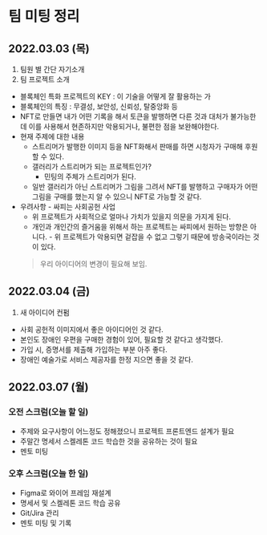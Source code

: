 <!-- @format -->

# 팀 미팅 정리

## 2022.03.03 (목)

1. 팀원 별 간단 자기소개
2. 팀 프로젝트 소개

-   블록체인 특화 프로젝트의 KEY : 이 기술을 어떻게 잘 활용하는 가
-   블록체인의 특징 : 무결성, 보안성, 신뢰성, 탈중앙화 등
-   NFT로 만들면 내가 어떤 기록을 해서 토큰을 발행하면 다른 것과 대처가 불가능한데 이를 사용해서 현존하지만 악용되거나, 불편한 점을 보완해야한다.
-   현재 주제에 대한 내용
    -   스트리머가 발행한 이미지 등을 NFT화해서 판매를 하면 시청자가 구매해 후원할 수 있다.
    -   갤러리가 스트리머가 되는 프로젝트인가?
        -   민팅의 주체가 스트리머가 된다.
    -   일반 갤러리가 아닌 스트리머가 그림을 그려서 NFT를 발행하고 구매자가 어떤 그림을 구매를 했는지 알 수 있으니 NFT로 가능할 것 같다.
-   우려사항 - 싸피는 사회공헌 사업  
     - 위 프로젝트가 사회적으로 얼마나 가치가 있을지 의문을 가지게 된다.  
     - 개인과 개인간의 즐거움을 위해서 하는 프로젝트는 싸피에서 원하는 방향은 아니다. - 위 프로젝트가 악용되면 겉잡을 수 없고 그렇기 때문에 방송국이라는 것이 있다.
    > 우리 아이디어의 변경이 필요해 보임.

## 2022.03.04 (금)

1. 새 아이디어 컨펌

-   사회 공헌적 이미지에서 좋은 아이디어인 것 같다.  
-   본인도 장애인 우편을 구매한 경험이 있어, 필요할 것 같다고 생각했다.
-   가입 시, 증명서를 제출해 가입하는 부분 아주 좋다.  
-   장애인 예술가로 서비스 제공자를 한정 지으면 좋을 것 같다.  

## 2022.03.07 (월)
### 오전 스크럼(오늘 할 일)

- 주제와 요구사항이 어느정도 정해졌으니 프로젝트 프론트엔드 설계가 필요
- 주말간 명세서 스켈레톤 코드 학습한 것을 공유하는 것이 필요
- 멘토 미팅

### 오후 스크럼(오늘 한 일)

- Figma로 와이어 프레임 재설계
- 명세서 및 스켈레톤 코드 학습 공유
- Git/Jira 관리
- 멘토 미팅 및 기록